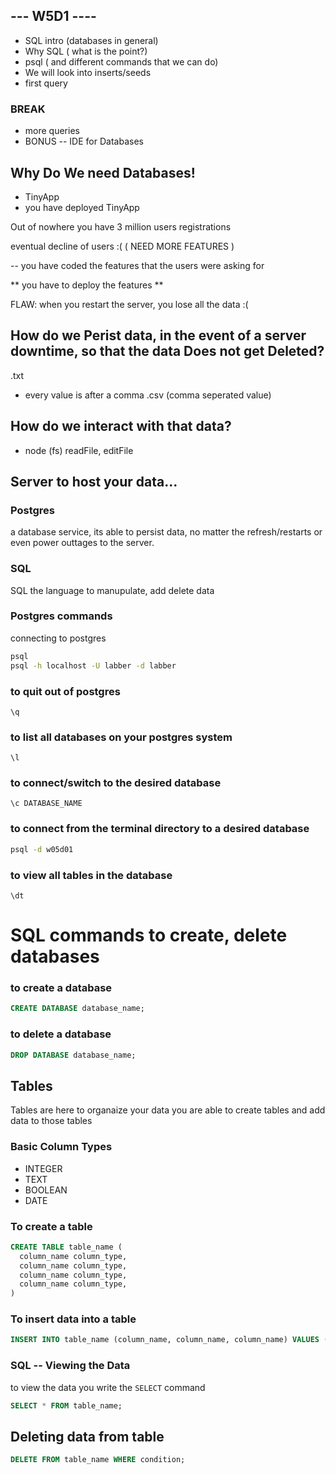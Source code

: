 ## --- W5D1 ----

- SQL intro (databases in general)
- Why SQL  ( what is the point?)
- psql ( and different commands that we can do)
- We will look into inserts/seeds
- first query 
### BREAK 
- more queries 
- BONUS -- IDE for Databases 


## Why Do We need Databases!

- TinyApp
- you have deployed TinyApp 

Out of nowhere you have 3 million users registrations 

eventual decline of users :(
( NEED MORE FEATURES )

-- you have coded the features that the users were asking for 

** you have to deploy the features **

FLAW: when you restart the server, you lose all the data :(


## How do we Perist data, in the event of a server downtime, so that the data Does not get Deleted?

.txt
- every value is after a comma 
.csv (comma seperated value)

## How do we interact with that data?

- node (fs) readFile, editFile 


## Server to host your data...

### Postgres

a database service, its able to persist data, no matter the refresh/restarts or even power outtages to the server.

### SQL

SQL the language to manupulate, add delete data 

### Postgres commands

connecting to postgres

```sh
psql
psql -h localhost -U labber -d labber
```

### to quit out of postgres
```
\q
```
### to list all databases on your postgres system

```
\l
```
### to connect/switch to the desired database

```
\c DATABASE_NAME
```

### to connect from the terminal directory to a desired database

```sh
psql -d w05d01
```

### to view all tables in the database

```
\dt
```

# SQL commands to create, delete databases

### to create a database

```sql
CREATE DATABASE database_name;
```
### to delete a database

```sql
DROP DATABASE database_name;
```

## Tables

Tables are here to organaize your data
you are able to create tables and add data to those tables

### Basic Column Types

- INTEGER
- TEXT
- BOOLEAN
- DATE

### To create a table

```sql
CREATE TABLE table_name (
  column_name column_type,
  column_name column_type,
  column_name column_type,
  column_name column_type,
)
```

### To insert data into a table

```sql
INSERT INTO table_name (column_name, column_name, column_name) VALUES ('value', 'value', 'value')
```

### SQL -- Viewing the Data

to view the data you write the `SELECT` command

```sql
SELECT * FROM table_name;
```

## Deleting data from table

```sql
DELETE FROM table_name WHERE condition;
```